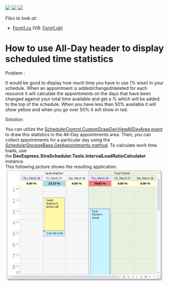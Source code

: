 <!-- default badges list -->
![](https://img.shields.io/endpoint?url=https://codecentral.devexpress.com/api/v1/VersionRange/128636257/14.2.3%2B)
[![](https://img.shields.io/badge/Open_in_DevExpress_Support_Center-FF7200?style=flat-square&logo=DevExpress&logoColor=white)](https://supportcenter.devexpress.com/ticket/details/E121)
[![](https://img.shields.io/badge/📖_How_to_use_DevExpress_Examples-e9f6fc?style=flat-square)](https://docs.devexpress.com/GeneralInformation/403183)
<!-- default badges end -->
<!-- default file list -->
*Files to look at*:

* [Form1.cs](./CS/Form1.cs) (VB: [Form1.vb](./VB/Form1.vb))
<!-- default file list end -->
# How to use All-Day header to display scheduled time statistics


<p>Problem :</p>
<p>It would be good to display how much time you have in use (% wise) in your schedule. When an appointment is added/changed/deleted for each resource it will calculate the appointments on the days that have been changed against your total time available and get a % which will be added to the top of the schedule. When you have less than 50% available it will show yellow and when you go over 50% it will show in red.</p>
<p>Solution:</p>
<p>You can utilize the <a href="http://documentation.devexpress.com/#WindowsForms/DevExpressXtraSchedulerSchedulerControl_CustomDrawDayViewAllDayAreatopic">SchedulerControl.CustomDrawDayViewAllDayArea event</a> to draw this statistics in the All-Day appointments area. Then, you can collect appointments for a particular day using the <a href="http://documentation.devexpress.com/#WindowsForms/DevExpressXtraSchedulerSchedulerStorageBase_GetAppointmentstopic">SchedulerStorageBase.GetAppointments method</a>. To calculate work time loads, use the<strong> DevExpress.XtraScheduler.Tools.IntervalLoadRatioCalculator</strong> instance.<br /> This following picture shows the resulting application.<br /><img src="https://raw.githubusercontent.com/DevExpress-Examples/how-to-use-all-day-header-to-display-scheduled-time-statistics-e121/14.2.3+/media/0d43b8e0-d3c9-11e4-80bf-00155d62480c.png"></p>

<br/>



